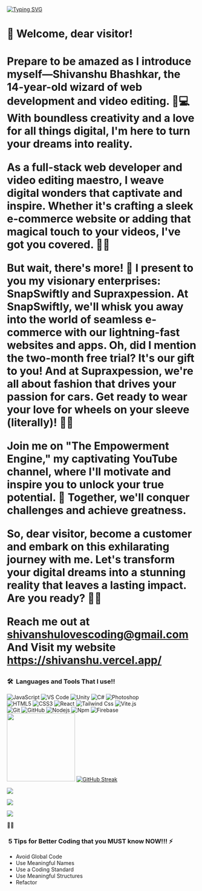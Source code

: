 [![Typing SVG](https://readme-typing-svg.demolab.com?font=Pacifico&pause=1000&color=5924ED&background=EFEBFA&center=true&vCenter=true&width=435&lines=%F0%9F%8C%9F+14-year-old+Web+Wizard;%26+Fashion+Maverick+%F0%9F%8C%90%F0%9F%9A%97%E2%9C%A8;Founder+of+SnapSwiftly%3A+Creating+;seamless+e-commerce+websites+%26+apps;Get+2+months+FREE+;%26+lightning-fast+service+%E2%9A%A1;Check+out+SupraXpression+for+;car-themed+fashion+finds+%F0%9F%9A%80%F0%9F%91%95;Subscribe+to+%22The+Empowerment+Engine%22+;on+YouTube+for+;+motivation+that+drives+success+%F0%9F%94%A5%F0%9F%92%AA;Join+my+digital+revolution+;%26+style+your+ride!+%F0%9F%8C%9F%F0%9F%94%A5)](https://git.io/typing-svg)

<h1> 🌟 Welcome, dear visitor!<h1/> Prepare to be amazed as I introduce myself—Shivanshu Bhashkar, the 14-year-old wizard of web development and video editing. 🎩💻 With boundless creativity and a love for all things digital, I'm here to turn your dreams into reality.

As a full-stack web developer and video editing maestro, I weave digital wonders that captivate and inspire. Whether it's crafting a sleek e-commerce website or adding that magical touch to your videos, I've got you covered. 🌟✨

But wait, there's more! 🎉 I present to you my visionary enterprises: SnapSwiftly and Supraxpession. At SnapSwiftly, we'll whisk you away into the world of seamless e-commerce with our lightning-fast websites and apps. Oh, did I mention the two-month free trial? It's our gift to you! And at Supraxpession, we're all about fashion that drives your passion for cars. Get ready to wear your love for wheels on your sleeve (literally)! 🚗🔥

Join me on "The Empowerment Engine," my captivating YouTube channel, where I'll motivate and inspire you to unlock your true potential. 🚀 Together, we'll conquer challenges and achieve greatness.

So, dear visitor, become a customer and embark on this exhilarating journey with me. Let's transform your digital dreams into a stunning reality that leaves a lasting impact. Are you ready? 💫💪

Reach me out at shivanshulovescoding@gmail.com And Visit my website https://shivanshu.vercel.app/

### 🛠 &nbsp;Languages and Tools That I use!!

![JavaScript](https://img.shields.io/badge/-JavaScript-%23F7DF1C?style=for-the-badge&logo=javascript&logoColor=000000&labelColor=%23F7DF1C&color=%23FFCE5A)
![VS Code](http://img.shields.io/badge/-VS%20Code-007ACC?style=for-the-badge&logo=visual-studio-code&logoColor=ffffff)
![Unity](https://img.shields.io/badge/Unity-Lightpurple?style=for-the-badge&logo=UNITY)
![C#](https://img.shields.io/badge/%23-111?style=for-the-badge&logo=C#)
![Photoshop](https://img.shields.io/badge/Photoshop-grey?style=for-the-badge)
<br>
![HTML5](https://img.shields.io/badge/-HTML5-%23E44D27?style=for-the-badge&logo=html5&logoColor=ffffff)
![CSS3](https://img.shields.io/badge/-CSS3-%231572B6?style=for-the-badge&logo=css3)
![React](https://img.shields.io/badge/-React-61DAFB?style=for-the-badge&logo=react&logoColor=ffffff)
![Tailwind Css](https://img.shields.io/badge/Tailwind_CSS-38B2AC?style=for-the-badge&logo=tailwind-css&logoColor=white)
![Vite.js](https://img.shields.io/badge/Vite-.js-Green?style=for-the-badge)
<br>
![Git](https://img.shields.io/badge/-Git-%23F05032?style=for-the-badge&logo=git&logoColor=%23ffffff)
![GitHub](https://img.shields.io/badge/-GitHub-181717?style=for-the-badge&logo=github)
![Nodejs](https://img.shields.io/badge/-Nodejs-339933?style=for-the-badge&logo=Node.js&logoColor=ffffff)
![Npm](https://img.shields.io/badge/-npm-CB3837?style=for-the-badge&logo=npm)
![Firebase](https://img.shields.io/badge/-Firebase-FFCA28?style=for-the-badge&logo=firebase&logoColor=ffffff)
<br>
<img height="180em" src="https://github-readme-stats-eight-theta.vercel.app/api?username=Clever-Shivanshu&show_icons=true&theme=algolia&include_all_commits=true&count_private=true"/>
[![GitHub Streak](https://github-readme-streak-stats.herokuapp.com?user=Clever-Shivanshu&theme=tokyonight)](https://git.io/streak-stats)

<img src="https://img.shields.io/github/followers/Clever-Shivanshu?style=social"/>
<p>
  <a href="https://shivanshu.vercel.app/"><img src="https://img.shields.io/badge/Visit-My%20website-purple"/></a>

<a href="mailto:shivanshulovescoding@gmail.com"><img src="https://img.shields.io/badge/-shivanshulovescoding@gmail.com-D14836?style=flat&logo=Gmail&logoColor=white"/></a>

</p>

:technologist:

### &nbsp;5 Tips for Better Coding that you MUST know NOW!!! ⚡

- Avoid Global Code
- Use Meaningful Names
- Use a Coding Standard
- Use Meaningful Structures  
- Refactor  

